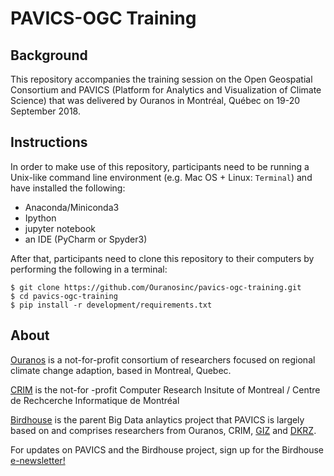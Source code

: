 # PAVICS-OGC Training

## Background

This repository accompanies the training session on the Open 
Geospatial Consortium and PAVICS (Platform for Analytics and 
Visualization of Climate Science) that was delivered by Ouranos in 
Montréal, Québec on 19-20 September 2018.

## Instructions

In order to make use of this repository, participants need to be 
running a Unix-like command line environment (e.g. Mac OS + Linux: 
`Terminal`) and have installed the following:

- Anaconda/Miniconda3
- Ipython
- jupyter notebook
- an IDE (PyCharm or Spyder3)
 
After that, participants need to clone this repository to their 
computers by performing the following in a terminal:

```
$ git clone https://github.com/Ouranosinc/pavics-ogc-training.git
$ cd pavics-ogc-training
$ pip install -r development/requirements.txt
```

## About

[Ouranos](https://www.ouranos.ca/) is a not-for-profit consortium of 
researchers focused on regional climate change adaption, based in 
Montreal, Quebec.

[CRIM](https://www.crim.ca/en) is the not-for -profit 
Computer Research Insitute of Montreal / Centre de 
Rechcerche Informatique de Montréal

[Birdhouse](https://medium.com/birdhouse-newsletter) is the 
parent Big Data anlaytics project that PAVICS is largely 
based on and comprises researchers from Ouranos, CRIM, 
[GIZ](https://www.giz.de/en/html/index.html) 
and 
[DKRZ](https://www.dkrz.de/dkrz-partner-for-climate-research?set_language=en&cl=en). 

For updates on PAVICS and the Birdhouse project, sign up for 
the Birdhouse 
[e-newsletter!](https://medium.com/birdhouse-newsletter)
